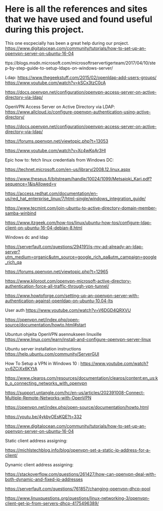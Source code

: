 
# Here is all the references and sites that we have used and found useful during this project.

This one escpecially has been a great help during our project.
https://www.digitalocean.com/community/tutorials/how-to-set-up-an-openvpn-server-on-ubuntu-16-04


ttps://blogs.msdn.microsoft.com/microsoftrservertigerteam/2017/04/10/step-by-step-guide-to-setup-ldaps-on-windows-server/

Ldap:
https://www.thegeekstuff.com/2015/02/openldap-add-users-groups/
https://www.youtube.com/watch?v=kSCx3tzC0cA 

https://docs.openvpn.net/configuration/openvpn-access-server-on-active-directory-via-ldap/

OpenVPN Access Server on Active Directory via LDAP:
https://www.allcloud.io/configure-openvpn-authentication-using-active-directory/

https://docs.openvpn.net/configuration/openvpn-access-server-on-active-directory-via-ldap/

https://forums.openvpn.net/viewtopic.php?t=13053 

https://www.youtube.com/watch?v=Xc4wKqAr3HI 

Epic how to: fetch linux credentials from Windows DC:

https://technet.microsoft.com/en-us/library/2008.12.linux.aspx

https://www.theseus.fi/bitstream/handle/10024/1099/Metsajoki_Kari.pdf?sequence=1&isAllowed=y

https://access.redhat.com/documentation/en-us/red_hat_enterprise_linux/7/html-single/windows_integration_guide/

https://www.tecmint.com/join-ubuntu-to-active-directory-domain-member-samba-winbind


https://www.itzgeek.com/how-tos/linux/ubuntu-how-tos/configure-ldap-client-on-ubuntu-16-04-debian-8.html

Windows dc and ldap

https://serverfault.com/questions/294191/is-my-ad-already-an-ldap-server?utm_medium=organic&utm_source=google_rich_qa&utm_campaign=google_rich_qa

https://forums.openvpn.net/viewtopic.php?t=12965

https://www.kiloroot.com/openvpn-microsoft-active-directory-authentication-force-all-traffic-through-vpn-tunnel/

https://www.howtoforge.com/setting-up-an-openvpn-server-with-authentication-against-openldap-on-ubuntu-10.04-lts 

User auth
https://www.youtube.com/watch?v=V6DGD4QRXVU 

https://openvpn.net/index.php/open-source/documentation/howto.html#start

Ubuntun ohjeita OpenVPN asennukseen linuxille
https://www.linux.com/learn/install-and-configure-openvpn-server-linux

Ubuntu server installation instructions https://help.ubuntu.com/community/ServerGUI

How To Setup a VPN in Windows 10 : https://www.youtube.com/watch?v=6ZCiXx6KYtA

https://www.clearos.com/resources/documentation/clearos/content:en_us:kb_o_connecting_networks_with_openvpn

https://support.untangle.com/hc/en-us/articles/202391008-Connect-Multiple-Remote-Networks-with-OpenVPN


https://openvpn.net/index.php/open-source/documentation/howto.html 

https://youtu.be/4ykbyOEsKQE?t=332 


https://www.digitalocean.com/community/tutorials/how-to-set-up-an-openvpn-server-on-ubuntu-16-04

Static client address assigning:

https://michlstechblog.info/blog/openvpn-set-a-static-ip-address-for-a-client/

Dynamic client address assigning:

https://stackoverflow.com/questions/261427/how-can-openvpn-deal-with-both-dynamic-and-fixed-ip-addresses

https://serverfault.com/questions/761857/changing-openvpn-dhcp-pool

https://www.linuxquestions.org/questions/linux-networking-3/openvpn-client-get-ip-from-servers-dhcp-4175496389/
